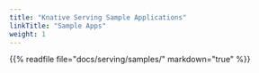 ```yaml
---
title: "Knative Serving Sample Applications"
linkTitle: "Sample Apps"
weight: 1
---
```


{{% readfile file="docs/serving/samples/" markdown="true" %}}
